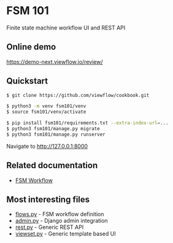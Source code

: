 # FSM 101

Finite state machine workflow UI and REST API

## Online demo

https://demo-next.viewflow.io/review/

## Quickstart

```bash
$ git clone https://github.com/viewflow/cookbook.git

$ python3 -m venv fsm101/venv
$ source fsm101/venv/activate

$ pip install fsm101/requirements.txt --extra-index-url=...
$ python3 fsm101/manage.py migrate
$ python3 fsm101/manage.py runserver
```

Navigate to http://127.0.0.1:8000

## Related documentation
- [FSM Workflow](https://docs.viewflow.io/fsm/index.html)

## Most interesting files
- [flows.py](./review/flows.py) - FSM workflow definition
- [admin.py](./review/admin.py) - Django admin integration
- [rest.py](./review/rest.py) - Generic REST API
- [viewset.py](./review/viewset.py) - Generic template based UI
